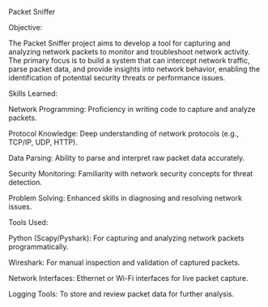 Packet Sniffer 

Objective:

The Packet Sniffer project aims to develop a tool for capturing and analyzing network packets to monitor and troubleshoot network activity. The primary focus is to build a system that can intercept network traffic, parse packet data, and provide insights into network behavior, enabling the identification of potential security threats or performance issues.

Skills Learned:





Network Programming: Proficiency in writing code to capture and analyze packets.



Protocol Knowledge: Deep understanding of network protocols (e.g., TCP/IP, UDP, HTTP).



Data Parsing: Ability to parse and interpret raw packet data accurately.



Security Monitoring: Familiarity with network security concepts for threat detection.



Problem Solving: Enhanced skills in diagnosing and resolving network issues.

Tools Used:





Python (Scapy/Pyshark): For capturing and analyzing network packets programmatically.



Wireshark: For manual inspection and validation of captured packets.



Network Interfaces: Ethernet or Wi-Fi interfaces for live packet capture.



Logging Tools: To store and review packet data for further analysis.


